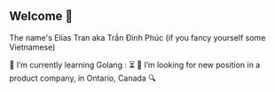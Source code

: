 ## Welcome 👋
The name's Elias Tran aka Trần Đình Phúc (if you fancy yourself some Vietnamese)
<!--
**wangshu24/wangshu24** is a ✨ _special_ ✨ repository because its `README.md` (this file) appears on your GitHub profile.

Here are some ideas to get you started:

- 🔭 I’m currently working on ...
- 🌱 I’m currently learning ...
- 👯 I’m looking to collaborate on ...
- 🤔 I’m looking for help with ...
- 💬 Ask me about ...
- 📫 How to reach me: ...
- 😄 Pronouns: ...
- ⚡ Fun fact: ...
-->
🌱 I’m currently learning Golang : :hourglass_flowing_sand:
🤔 I’m looking for new position in a product company, in Ontario, Canada :mag:
